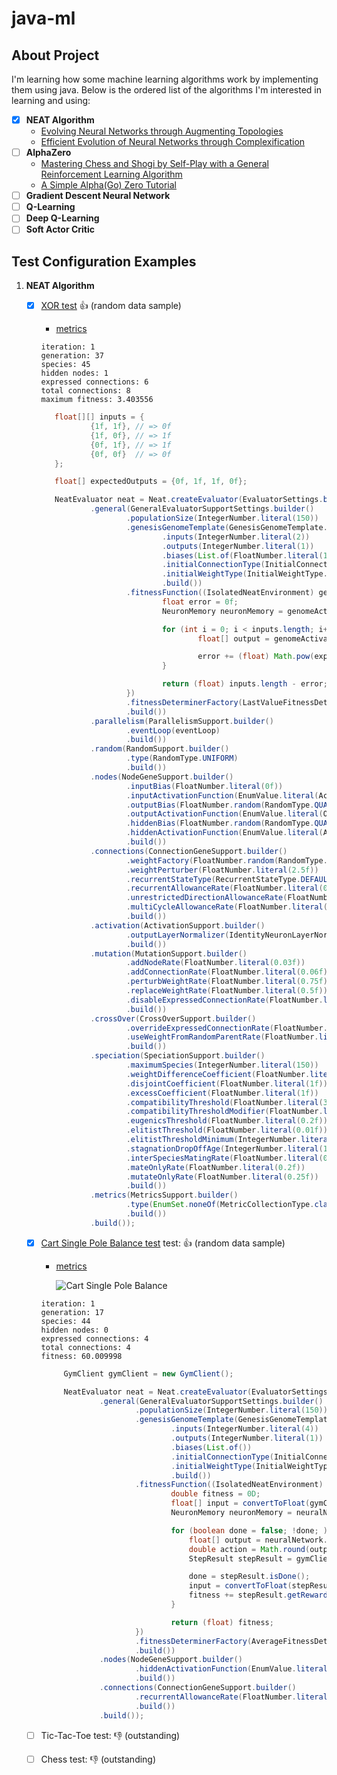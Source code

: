 # java-ml

## About Project

I'm learning how some machine learning algorithms work by implementing them using java. Below is the ordered list of the
algorithms I'm interested in learning and using:

- [x] **NEAT Algorithm**
    - [Evolving Neural Networks through Augmenting Topologies](http://nn.cs.utexas.edu/downloads/papers/stanley.ec02.pdf)
    - [Efficient Evolution of Neural Networks through Complexification](http://nn.cs.utexas.edu/downloads/papers/stanley.phd04.pdf)
- [ ] **AlphaZero**
    - [Mastering Chess and Shogi by Self-Play with a General Reinforcement Learning Algorithm](https://arxiv.org/abs/1712.01815)
    - [A Simple Alpha(Go) Zero Tutorial](https://web.stanford.edu/~surag/posts/alphazero.html)
- [ ] **Gradient Descent Neural Network**
- [ ] **Q-Learning**
- [ ] **Deep Q-Learning**
- [ ] **Soft Actor Critic**

## Test Configuration Examples

1. **NEAT Algorithm**
    - [x] [XOR test](tst/com/dipasquale/ai/rl/neat/core/XorTaskSetup.java) :+1: (random data sample)
        - [metrics](https://fv9-3.failiem.lv/thumb_show.php?i=2d5ht3rcy&view)

      ```
      iteration: 1
      generation: 37
      species: 45
      hidden nodes: 1
      expressed connections: 6
      total connections: 8
      maximum fitness: 3.403556
      ```

      ```java
         float[][] inputs = {
                 {1f, 1f}, // => 0f
                 {1f, 0f}, // => 1f
                 {0f, 1f}, // => 1f
                 {0f, 0f}  // => 0f
         };

         float[] expectedOutputs = {0f, 1f, 1f, 0f};

         NeatEvaluator neat = Neat.createEvaluator(EvaluatorSettings.builder()
                 .general(GeneralEvaluatorSupportSettings.builder()
                         .populationSize(IntegerNumber.literal(150))
                         .genesisGenomeTemplate(GenesisGenomeTemplate.builder()
                                 .inputs(IntegerNumber.literal(2))
                                 .outputs(IntegerNumber.literal(1))
                                 .biases(List.of(FloatNumber.literal(1f)))
                                 .initialConnectionType(InitialConnectionType.ALL_INPUTS_AND_BIASES_TO_ALL_OUTPUTS)
                                 .initialWeightType(InitialWeightType.ALL_RANDOM)
                                 .build())
                         .fitnessFunction((IsolatedNeatEnvironment) genomeActivator -> {
                                 float error = 0f;
                                 NeuronMemory neuronMemory = genomeActivator.createMemory();

                                 for (int i = 0; i < inputs.length; i++) {
                                         float[] output = genomeActivator.activate(inputs[i], neuronMemory);

                                         error += (float) Math.pow(expectedOutputs[i] - output[0], 2D);
                                 }

                                 return (float) inputs.length - error;
                         })
                         .fitnessDeterminerFactory(LastValueFitnessDeterminerFactory.getInstance())
                         .build())
                 .parallelism(ParallelismSupport.builder()
                         .eventLoop(eventLoop)
                         .build())
                 .random(RandomSupport.builder()
                         .type(RandomType.UNIFORM)
                         .build())
                 .nodes(NodeGeneSupport.builder()
                         .inputBias(FloatNumber.literal(0f))
                         .inputActivationFunction(EnumValue.literal(ActivationFunctionType.IDENTITY))
                         .outputBias(FloatNumber.random(RandomType.QUADRUPLE_SIGMOID, 15f))
                         .outputActivationFunction(EnumValue.literal(OutputActivationFunctionType.SIGMOID))
                         .hiddenBias(FloatNumber.random(RandomType.QUADRUPLE_STEEPENED_SIGMOID, 30f))
                         .hiddenActivationFunction(EnumValue.literal(ActivationFunctionType.TAN_H))
                         .build())
                 .connections(ConnectionGeneSupport.builder()
                         .weightFactory(FloatNumber.random(RandomType.BELL_CURVE, 2f))
                         .weightPerturber(FloatNumber.literal(2.5f))
                         .recurrentStateType(RecurrentStateType.DEFAULT)
                         .recurrentAllowanceRate(FloatNumber.literal(0.2f))
                         .unrestrictedDirectionAllowanceRate(FloatNumber.literal(0.5f))
                         .multiCycleAllowanceRate(FloatNumber.literal(0f))
                         .build())
                 .activation(ActivationSupport.builder()
                         .outputLayerNormalizer(IdentityNeuronLayerNormalizer.getInstance())
                         .build())
                 .mutation(MutationSupport.builder()
                         .addNodeRate(FloatNumber.literal(0.03f))
                         .addConnectionRate(FloatNumber.literal(0.06f))
                         .perturbWeightRate(FloatNumber.literal(0.75f))
                         .replaceWeightRate(FloatNumber.literal(0.5f))
                         .disableExpressedConnectionRate(FloatNumber.literal(0.015f))
                         .build())
                 .crossOver(CrossOverSupport.builder()
                         .overrideExpressedConnectionRate(FloatNumber.literal(0.5f))
                         .useWeightFromRandomParentRate(FloatNumber.literal(0.6f))
                         .build())
                 .speciation(SpeciationSupport.builder()
                         .maximumSpecies(IntegerNumber.literal(150))
                         .weightDifferenceCoefficient(FloatNumber.literal(0.4f))
                         .disjointCoefficient(FloatNumber.literal(1f))
                         .excessCoefficient(FloatNumber.literal(1f))
                         .compatibilityThreshold(FloatNumber.literal(3f))
                         .compatibilityThresholdModifier(FloatNumber.literal(1f))
                         .eugenicsThreshold(FloatNumber.literal(0.2f))
                         .elitistThreshold(FloatNumber.literal(0.01f))
                         .elitistThresholdMinimum(IntegerNumber.literal(2))
                         .stagnationDropOffAge(IntegerNumber.literal(15))
                         .interSpeciesMatingRate(FloatNumber.literal(0.001f))
                         .mateOnlyRate(FloatNumber.literal(0.2f))
                         .mutateOnlyRate(FloatNumber.literal(0.25f))
                         .build())
                 .metrics(MetricsSupport.builder()
                         .type(EnumSet.noneOf(MetricCollectionType.class))
                         .build())
                 .build());
      ```

    - [x] [Cart Single Pole Balance test](tst/com/dipasquale/ai/rl/neat/core/OpenAIGymCartPoleTaskSetup.java)
      test: :+1: (random data sample)
        - [metrics](https://fv9-3.failiem.lv/thumb_show.php?i=nz4b9euc5&view)

          ![Cart Single Pole Balance](https://i.makeagif.com/media/9-30-2015/3TntUH.gif)

      ```
      iteration: 1
      generation: 17
      species: 44
      hidden nodes: 0
      expressed connections: 4
      total connections: 4
      fitness: 60.009998
      ```

      ```java
           GymClient gymClient = new GymClient();

           NeatEvaluator neat = Neat.createEvaluator(EvaluatorSettings.builder()
                   .general(GeneralEvaluatorSupportSettings.builder()
                           .populationSize(IntegerNumber.literal(150))
                           .genesisGenomeTemplate(GenesisGenomeTemplate.builder()
                                   .inputs(IntegerNumber.literal(4))
                                   .outputs(IntegerNumber.literal(1))
                                   .biases(List.of())
                                   .initialConnectionType(InitialConnectionType.ALL_INPUTS_AND_BIASES_TO_ALL_OUTPUTS)
                                   .initialWeightType(InitialWeightType.ALL_RANDOM)
                                   .build())
                           .fitnessFunction((IsolatedNeatEnvironment) genomeActivator -> {
                                   double fitness = 0D;
                                   float[] input = convertToFloat(gymClient.start("CartPole-v0", genomeActivator.getGenome().getId()));
                                   NeuronMemory neuronMemory = neuralNetwork.createMemory();

                                   for (boolean done = false; !done; ) {
                                       float[] output = neuralNetwork.activate(input, neuronMemory);
                                       double action = Math.round(output[0]);
                                       StepResult stepResult = gymClient.step(instanceId, action);

                                       done = stepResult.isDone();
                                       input = convertToFloat(stepResult.getObservation());
                                       fitness += stepResult.getReward();
                                   }

                                   return (float) fitness;
                           })
                           .fitnessDeterminerFactory(AverageFitnessDeterminerFactory.getInstance())
                           .build())
                   .nodes(NodeGeneSupport.builder()
                           .hiddenActivationFunction(EnumValue.literal(ActivationFunctionType.RE_LU))
                           .build())
                   .connections(ConnectionGeneSupport.builder()
                           .recurrentAllowanceRate(FloatNumber.literal(0f))
                           .build())
                   .build());
      ```

    - [ ] Tic-Tac-Toe test: :-1: (outstanding)

    - [ ] Chess test: :-1: (outstanding)
